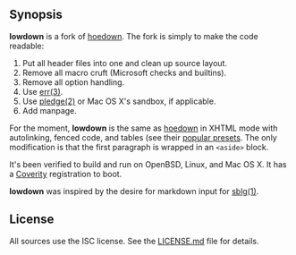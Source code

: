## Synopsis

**lowdown** is a fork of [hoedown](https://github.com/hoedown/hoedown).
The fork is simply to make the code readable:

1. Put all header files into one and clean up source layout.
2. Remove all macro cruft (Microsoft checks and builtins).
3. Remove all option handling.
4. Use [err(3)](http://man.openbsd.org/err.3).
5. Use [pledge(2)](http://man.openbsd.org/pledge.2) or Mac OS X's
   sandbox, if applicable.
6. Add manpage.

For the moment, **lowdown** is the same as
[hoedown](https://github.com/hoedown/hoedown) in XHTML mode with
autolinking, fenced code, and tables (see their [popular
presets](https://github.com/hoedown/hoedown/wiki/Popular-presets).
The only modification is that the first paragraph is wrapped in an
`<aside>` block.

It's been verified to build and run on OpenBSD, Linux, and Mac OS X.  It
has a [Coverity](https://scan.coverity.com/projects/lowdown)
registration to boot.

**lowdown** was inspired by the desire for markdown input for
[sblg(1)](https://kristaps.bsd.lv/sblg).

## License

All sources use the ISC license.
See the [LICENSE.md](LICENSE.md) file for details.

